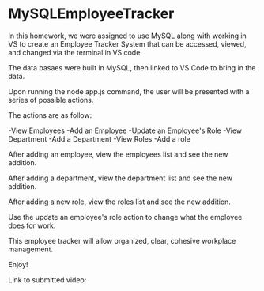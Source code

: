 # MySQLEmployeeTracker

In this homework, we were assigned to use MySQL along with working in VS to create an Employee Tracker System that can be accessed, viewed, and changed via the terminal in VS code. 

The data basaes were built in MySQL, then linked to VS Code to bring in the data.

Upon running the node app.js command, the user will be presented with a series of possible actions. 

The actions are as follow:

-View Employees 
-Add an Employee
-Update an Employee's Role
-View Department
-Add a Department
-View Roles
-Add a role

After adding an employee, view the employees list and see the new addition.

After adding a department, view the department list and see the new addition.

After adding a new role, view the roles list and see the new addition.

Use the update an employee's role action to change what the employee does for work. 

This employee tracker will allow organized, clear, cohesive workplace management. 

Enjoy!

Link to submitted video:

